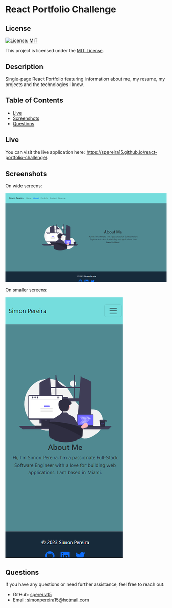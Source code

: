 # React Portfolio Challenge

## License

[![License: MIT](https://img.shields.io/badge/License-MIT-yellow.svg)](https://opensource.org/licenses/MIT)

This project is licensed under the [MIT License](https://opensource.org/licenses/MIT).

## Description

Single-page React Portfolio featuring information about me, my resume, my projects and the technologies I know.

## Table of Contents

- [Live](#live)
- [Screenshots](#screenshots)
- [Questions](#questions)

## Live

You can visit the live application here: https://spereira15.github.io/react-portfolio-challenge/.

## Screenshots

On wide screens:

![Screenshot](./screenshots/wide-screenshot.png)

On smaller screens:

![Screenshot](./screenshots/smaller-screenshot.png)

## Questions

If you have any questions or need further assistance, feel free to reach out:

- GitHub: [spereira15](https://github.com/spereira15)
- Email: simonpereira15@hotmail.com